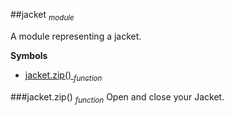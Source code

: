 <a name="module_jacket"></a>
##jacket <sub>*module*</sub>

A module representing a jacket.

  
**Symbols**  
  * [jacket.zip() <sub>*function*</sub>](#module_jacket#zip)

<a name="module_jacket#zip"></a>
###jacket.zip() <sub>*function*</sub>
Open and close your Jacket.


